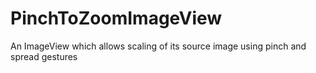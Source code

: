 # PinchToZoomImageView
An ImageView which allows scaling of its source image using pinch and spread gestures
